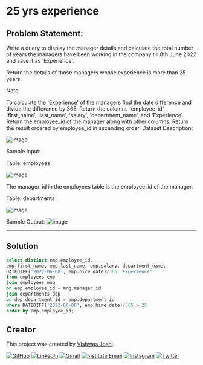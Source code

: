
# 25 yrs experience

## Problem Statement:

Write a query to display the manager details and calculate the total number of years the managers have been working in the company till 8th June 2022 and save it as 'Experience'.

Return the details of those managers whose experience is more than 25 years.

Note:

To calculate the 'Experience' of the managers find the date difference and divide the difference by 365.
Return the columns 'employee_id', 'first_name', 'last_name', 'salary', 'department_name', and 'Experience'.
Return the employee_id of the manager along with other columns.
Return the result ordered by employee_id in ascending order.
Dataset Description:

![image](https://github.com/vishwasjoshi2019/DSML/assets/98074283/6a6268b0-2356-433e-86db-021b38cf0de3)

Sample Input:

Table: employees

![image](https://github.com/vishwasjoshi2019/DSML/assets/98074283/5fb78e7e-98cf-45be-a240-17d060de474e)


The manager_id in the employees table is the employee_id of the manager.

Table: departments

![image](https://github.com/vishwasjoshi2019/DSML/assets/98074283/00ba585a-125e-43cb-b07e-e6a1bd4eebe2)


Sample Output:
![image](https://github.com/vishwasjoshi2019/DSML/assets/98074283/7a945548-0016-4e30-8400-cf8994aaa77e)


---

## Solution

```sql
select distinct emp.employee_id, 
emp.first_name, emp.last_name, emp.salary, department_name, 
DATEDIFF('2022-06-08', emp.hire_date)/365 'Experience'
from employees emp 
join employees mng 
on emp.employee_id = mng.manager_id 
join departments dep 
on dep.department_id = emp.department_id 
where DATEDIFF('2022-06-08', emp.hire_date)/365 > 25 
order by emp.employee_id;

```
## Creator

This project was created by [Vishwas Joshi](https://github.com/vishwasjoshi2019).


[![GitHub](https://img.shields.io/badge/GitHub-%40vishwasjoshi2019-blue)](https://github.com/vishwasjoshi2019)
[![LinkedIn](https://img.shields.io/badge/LinkedIn-%40vishwasjoshi2019-blue)](https://www.linkedin.com/in/vishwasjoshi2019/)
[![Gmail](https://img.shields.io/badge/Gmail-vishwasjoshi2019%40gmail.com-red)](mailto:vishwasjoshi2019@gmail.com)
[![Institute Email](https://img.shields.io/badge/Institute%20Email-vishwas.j%40iitgn.ac.in-red)](mailto:vishwas.j@iitgn.ac.in)
[![Instagram](https://img.shields.io/badge/Instagram-%40cursed__geek-orange)](https://www.instagram.com/cursed_geek/)
[![Twitter](https://img.shields.io/badge/Twitter-%40Vishwas79116150-blue)](https://twitter.com/Vishwas79116150)


